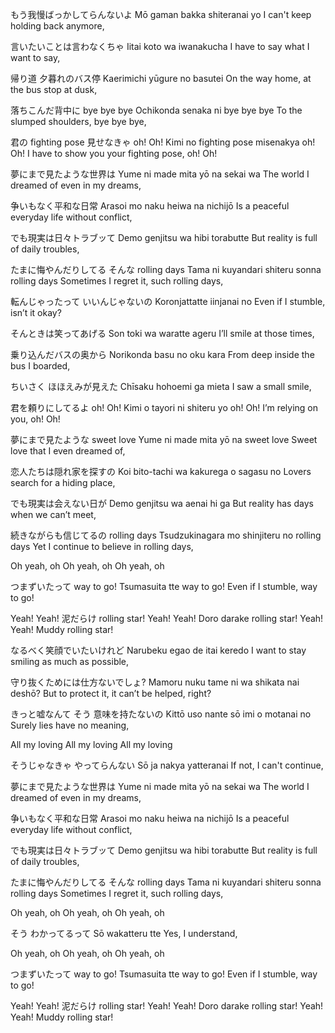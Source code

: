 もう我慢ばっかしてらんないよ
Mō gaman bakka shiteranai yo
I can't keep holding back anymore,

言いたいことは言わなくちゃ
Iitai koto wa iwanakucha
I have to say what I want to say,

帰り道 夕暮れのバス停
Kaerimichi yūgure no basutei
On the way home, at the bus stop at dusk,

落ちこんだ背中に bye bye bye
Ochikonda senaka ni bye bye bye
To the slumped shoulders, bye bye bye,

君の fighting pose 見せなきゃ oh! Oh!
Kimi no fighting pose misenakya oh! Oh!
I have to show you your fighting pose, oh! Oh!

夢にまで見たような世界は
Yume ni made mita yō na sekai wa
The world I dreamed of even in my dreams,

争いもなく平和な日常
Arasoi mo naku heiwa na nichijō
Is a peaceful everyday life without conflict,

でも現実は日々トラブッて
Demo genjitsu wa hibi torabutte
But reality is full of daily troubles,

たまに悔やんだりしてる そんな rolling days
Tama ni kuyandari shiteru sonna rolling days
Sometimes I regret it, such rolling days,

転んじゃったって いいんじゃないの
Koronjattatte iinjanai no
Even if I stumble, isn’t it okay?

そんときは笑ってあげる
Son toki wa waratte ageru
I’ll smile at those times,

乗り込んだバスの奥から
Norikonda basu no oku kara
From deep inside the bus I boarded,

ちいさく ほほえみが見えた
Chīsaku hohoemi ga mieta
I saw a small smile,

君を頼りにしてるよ oh! Oh!
Kimi o tayori ni shiteru yo oh! Oh!
I’m relying on you, oh! Oh!

夢にまで見たような sweet love
Yume ni made mita yō na sweet love
Sweet love that I even dreamed of,

恋人たちは隠れ家を探すの
Koi bito-tachi wa kakurega o sagasu no
Lovers search for a hiding place,

でも現実は会えない日が
Demo genjitsu wa aenai hi ga
But reality has days when we can’t meet,

続きながらも信じてるの rolling days
Tsudzukinagara mo shinjiteru no rolling days
Yet I continue to believe in rolling days,

Oh yeah, oh
Oh yeah, oh
Oh yeah, oh

つまずいたって way to go!
Tsumasuita tte way to go!
Even if I stumble, way to go!

Yeah! Yeah! 泥だらけ rolling star!
Yeah! Yeah! Doro darake rolling star!
Yeah! Yeah! Muddy rolling star!

なるべく笑顔でいたいけれど
Narubeku egao de itai keredo
I want to stay smiling as much as possible,

守り抜くためには仕方ないでしょ?
Mamoru nuku tame ni wa shikata nai deshō?
But to protect it, it can’t be helped, right?

きっと嘘なんて そう 意味を持たないの
Kittō uso nante sō imi o motanai no
Surely lies have no meaning,

All my loving
All my loving
All my loving

そうじゃなきゃ やってらんない
Sō ja nakya yatteranai
If not, I can't continue,

夢にまで見たような世界は
Yume ni made mita yō na sekai wa
The world I dreamed of even in my dreams,

争いもなく平和な日常
Arasoi mo naku heiwa na nichijō
Is a peaceful everyday life without conflict,

でも現実は日々トラブッて
Demo genjitsu wa hibi torabutte
But reality is full of daily troubles,

たまに悔やんだりしてる そんな rolling days
Tama ni kuyandari shiteru sonna rolling days
Sometimes I regret it, such rolling days,

Oh yeah, oh
Oh yeah, oh
Oh yeah, oh

そう わかってるって
Sō wakatteru tte
Yes, I understand,

Oh yeah, oh
Oh yeah, oh
Oh yeah, oh

つまずいたって way to go!
Tsumasuita tte way to go!
Even if I stumble, way to go!

Yeah! Yeah! 泥だらけ rolling star!
Yeah! Yeah! Doro darake rolling star!
Yeah! Yeah! Muddy rolling star!